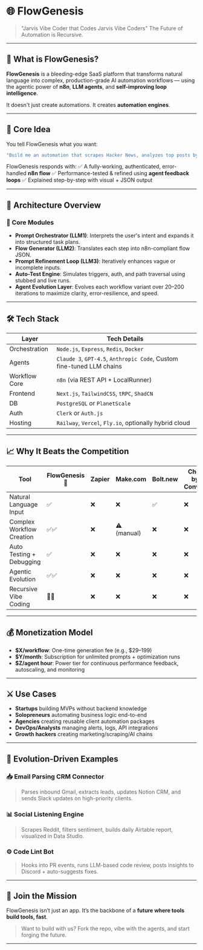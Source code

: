 # 🌐 FlowGenesis

> "Jarvis Vibe Coder that Codes Jarvis Vibe Coders"
> The Future of Automation is Recursive.

---

## 🧬 What is FlowGenesis?

**FlowGenesis** is a bleeding-edge SaaS platform that transforms natural language into complex, production-grade AI automation workflows — using the agentic power of **n8n**, **LLM agents**, and **self-improving loop intelligence**.

It doesn't just create automations. It creates **automation engines**.

---

## 🧠 Core Idea

You tell FlowGenesis what you want:

```bash
"Build me an automation that scrapes Hacker News, analyzes top posts by sentiment, stores them in Notion, and alerts me on Slack every 2 hours."
```

FlowGenesis responds with:
✅ A fully-working, authenticated, error-handled **n8n flow**
✅ Performance-tested & refined using **agent feedback loops**
✅ Explained step-by-step with visual + JSON output

---

## 🚀 Architecture Overview

### 🧩 Core Modules

* **Prompt Orchestrator (LLM1)**: Interprets the user's intent and expands it into structured task plans.
* **Flow Generator (LLM2)**: Translates each step into n8n-compliant flow JSON.
* **Prompt Refinement Loop (LLM3)**: Iteratively enhances vague or incomplete inputs.
* **Auto-Test Engine**: Simulates triggers, auth, and path traversal using stubbed and live runs.
* **Agent Evolution Layer**: Evolves each workflow variant over 20–200 iterations to maximize clarity, error-resilience, and speed.

---

## 🛠️ Tech Stack

| Layer         | Tech Details                                                          |
| ------------- | --------------------------------------------------------------------- |
| Orchestration | `Node.js`, `Express`, `Redis`, `Docker`                               |
| Agents        | `Claude 3`, `GPT-4.5`, `Anthropic Code`, Custom fine-tuned LLM chains |
| Workflow Core | `n8n` (via REST API + LocalRunner)                                    |
| Frontend      | `Next.js`, `TailwindCSS`, `tRPC`, `ShadCN`                            |
| DB            | `PostgreSQL` or `PlanetScale`                                         |
| Auth          | `Clerk` or `Auth.js`                                                  |
| Hosting       | `Railway`, `Vercel`, `Fly.io`, optionally hybrid cloud                |

---

## 📈 Why It Beats the Competition

| Tool                      | FlowGenesis 🧠 | Zapier | Make.com    | Bolt.new | Chef by Convex |
| ------------------------- | -------------- | ------ | ----------- | -------- | -------------- |
| Natural Language Input    | ✅              | ❌      | ❌           | ✅        | ❌              |
| Complex Workflow Creation | ✅✅             | ❌      | ⚠️ (manual) | ❌        | ❌              |
| Auto Testing + Debugging  | ✅              | ❌      | ❌           | ❌        | ❌              |
| Agentic Evolution         | ✅✅             | ❌      | ❌           | ❌        | ❌              |
| Recursive Vibe Coding     | 🧠💥           | ❌      | ❌           | ❌        | ❌              |

---

## 💰 Monetization Model

* **\$X/workflow**: One-time generation fee (e.g., \$29–199)
* **\$Y/month**: Subscription for unlimited prompts + optimization runs
* **\$Z/agent hour**: Power tier for continuous performance feedback, autoscaling, and monitoring

---

## ⚔️ Use Cases

* **Startups** building MVPs without backend knowledge
* **Solopreneurs** automating business logic end-to-end
* **Agencies** creating reusable client automation packages
* **DevOps/Analysts** managing alerts, logs, API integrations
* **Growth hackers** creating marketing/scraping/AI chains

---

## 🧬 Evolution-Driven Examples

### 📥 Email Parsing CRM Connector

> Parses inbound Gmail, extracts leads, updates Notion CRM, and sends Slack updates on high-priority clients.

### 📊 Social Listening Engine

> Scrapes Reddit, filters sentiment, builds daily Airtable report, visualized in Data Studio.

### ⚙️ Code Lint Bot

> Hooks into PR events, runs LLM-based code review, posts insights to Discord + auto-suggests fixes.

---

## 🤝 Join the Mission

FlowGenesis isn’t just an app. It’s the backbone of a **future where tools build tools, fast**.

> Want to build with us? Fork the repo, vibe with the agents, and start forging the future.

---

